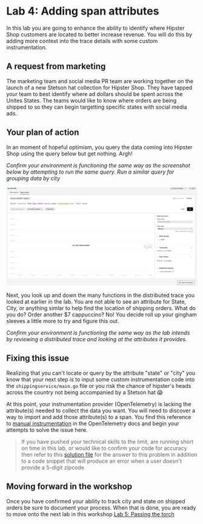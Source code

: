# Lab 4: Adding span attributes

In this lab you are going to enhance the ability to identify where Hipster Shop customers are located to better increase revenue. You will do this by adding more context into the trace details with some custom instrumentation.

## A request from marketing
The marketing team and social media PR team are working together on the launch of a new Stetson hat collection for Hipster Shop. They have tapped your team to best identify where ad dollars should be spent across the Unites States. The teams would like to know where orders are being shipped to so they can begin targetting specific states with social media ads. 

## Your plan of action
In an moment of hopeful optimism, you query the data coming into Hipster Shop using the query below but get nothing. Argh!   

*Confirm your environment is functioning the same way  as the screenshot below by attempting to run the same query. Run a similar query for grouping data by city*

![Cursor_and_shippingservice___shippingservice___New_Relic_One.png](images/Cursor_and_shippingservice___shippingservice___New_Relic_One.png)

Next, you look up and down the many functions in the distributed trace you looked at earlier in the lab. You are not able to see an attribute for State, City, or anything simlar to help find the location of shipping orders. What do you do? Order another $7 cappuccino? No! You decide roll up your gingham sleeves a little more to try and figure this out.   

*Confirm your environment is functioning the same way as the lab intends by reviewing a distributed trace and looking at the attributes it provides.*

## Fixing this issue
Realizing that you can't locate or query by the attribute "state" or "city" you know that your next step is to input some custom instrumentation code into the `shippingservice/main.go` file or you risk the chance of hipster's heads across the country not being accompanied by a Stetson hat :scream: 

At this point, your instrumentation provider (OpenTelemetry) is lacking the attribute(s) needed to collect the data you want. You will need to discover a way to import and add those attribute(s) to a span. You find this reference to [manual instrumentation](https://opentelemetry.io/docs/instrumentation/go/manual/) in the OpenTelemetry docs and begin your attempts to solve the issue here. 

> If you have pushed your technical skills to the limit, are running short on time in this lab, or would like to confirm your code for accuracy then refer to this [solution file](/realease/shippingservice-AFTER.go) for the answer to this problem in addition to a code snippet that will produce an error when a user doesn't provide a 5-digit zipcode

## Moving forward in the workshop
Once you have confirmed your ability to track city and state on shipped orders be sure to document your process. When that is done, you are ready to move onto the next lab in this workshop [Lab 5: Passing the torch](lab_5-passing-the-torch.md)
